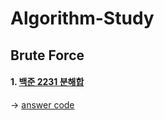 # Algorithm-Study

Brute Force
-------------
#### 1. [백준 2231 분해합](https://www.acmicpc.net/problem/2231)
  -> [answer code](Brute_Force/BJ_2231_분해합/main.cpp)
